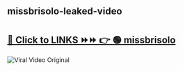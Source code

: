 
 ## missbrisolo-leaked-video 

# <h2><a href="https://clipsfans.com/missbrisolo&ref=git">🔗 Click to LINKS ⏩⏩ 👉 🟢 missbrisolo </a></h2>

<a href="https://clipsfans.com/missbrisolo&ref=git" rel="nofollow" data-target="animated-image.originalLink"><img src="https://i.ibb.co.com/xMMVF88/686577567.gif" alt="Viral Video Original" style="max-width: 100%; display: inline-block;" data-target="animated-image.originalImage"></a>
